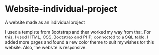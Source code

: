# Website-individual-project
A website made as an individual project

I used a template from Bootstrap and then worked my way from that. For this, I used HTML, CSS, Bootstrap and PHP, connected to a SQL table. 
I added more pages and found a new color theme to suit my wishes for this website. Also, the website is responsive.

